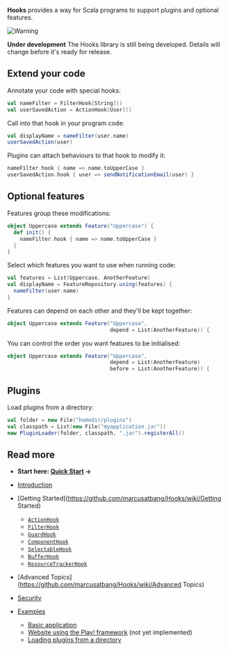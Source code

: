**Hooks** provides a way for Scala programs to support plugins and optional features.

![Warning](http://www.minotaur.cc/warning.png)

**Under development**
The Hooks library is still being developed. Details will change before it's ready for release.

## Extend your code

Annotate your code with special hooks:

```scala
val nameFilter = FilterHook[String]()
val userSavedAction = ActionHook[User]()
```

Call into that hook in your program code:

```scala
val displayName = nameFilter(user.name)
userSavedAction(user)
```

Plugins can attach behaviours to that hook to modify it:

```scala
nameFilter.hook { name => name.toUpperCase }
userSavedAction.hook { user => sendNotificationEmail(user) }
```


## Optional features

Features group these modifications:

```scala
object Uppercase extends Feature("Uppercase") {
  def init() {
    nameFilter.hook { name => name.toUpperCase }
  }
}
```

Select which features you want to use when running code:

```scala
val features = List(Uppercase, AnotherFeature)
val displayName = FeatureRepository.using(features) {
  nameFilter(user.name)
}
```

Features can depend on each other and they'll be kept together:

```scala
object Uppercase extends Feature("Uppercase",
                                 depend = List(AnotherFeature)) {
```

You can control the order you want features to be initialised:

```scala
object Uppercase extends Feature("Uppercase",
                                 depend = List(AnotherFeature)
                                 before = List(AnotherFeature)) {
```


## Plugins

Load plugins from a directory:

```scala
val folder = new File("homedir/plugins")
val classpath = List(new File("myapplication.jar"))
new PluginLoader(folder, classpath, ".jar").registerAll()
```


## Read more
- **Start here: [Quick Start](https://github.com/marcusatbang/Hooks/wiki/Quick%20Start) &rarr;**

- [Introduction](https://github.com/marcusatbang/Hooks/wiki/Introduction)

- [Getting Started](https://github.com/marcusatbang/Hooks/wiki/Getting Started)

    - [`ActionHook`](https://github.com/marcusatbang/Hooks/wiki/ActionHook)
    - [`FilterHook`](https://github.com/marcusatbang/Hooks/wiki/FilterHook)
    - [`GuardHook`](https://github.com/marcusatbang/Hooks/wiki/GuardHook)
    - [`ComponentHook`](https://github.com/marcusatbang/Hooks/wiki/ComponentHook)
    - [`SelectableHook`](https://github.com/marcusatbang/Hooks/wiki/SelectableHook)
    - [`BufferHook`](https://github.com/marcusatbang/Hooks/wiki/BufferHook)
    - [`ResourceTrackerHook`](https://github.com/marcusatbang/Hooks/wiki/ResourceTrackerHook)

- [Advanced Topics](https://github.com/marcusatbang/Hooks/wiki/Advanced Topics)

- [Security](https://github.com/marcusatbang/Hooks/wiki/Security)

- [Examples](https://github.com/marcusatbang/Hooks/wiki/Examples)

    - [Basic application](https://github.com/marcusatbang/Hooks/wiki/Basic%20application)
    - [Website using the Play! framework](https://github.com/marcusatbang/Hooks/wiki/Play!%20framework) (not yet implemented)
    - [Loading plugins from a directory](https://github.com/marcusatbang/Hooks/wiki/Feature%20loader)